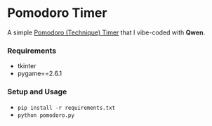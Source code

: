 # Pomodoro Timer
A simple [Pomodoro (Technique) Timer](https://en.wikipedia.org/wiki/Pomodoro_Technique) that I vibe-coded with **Qwen**.

### Requirements
- tkinter
- pygame==2.6.1

### Setup and Usage
- `pip install -r requirements.txt`
- `python pomodoro.py`
